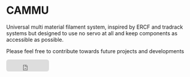 # CAMMU
Universal multi material filament system, inspired by ERCF and tradrack systems but designed to use no servo at all and keep components as accessible as possible.

Please feel free to contribute towards future projects and developments

<iframe src="https://github.com/sponsors/camnefdt/button" title="Sponsor camnefdt" height="32" width="114" style="border: 0; border-radius: 6px;"></iframe>
